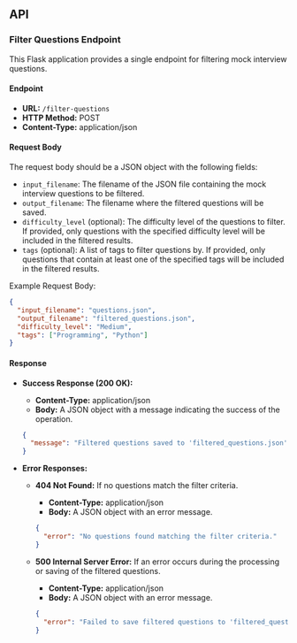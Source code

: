 ## API

### Filter Questions Endpoint

This Flask application provides a single endpoint for filtering mock interview questions.

#### Endpoint

- **URL:** `/filter-questions`
- **HTTP Method:** POST
- **Content-Type:** application/json

#### Request Body

The request body should be a JSON object with the following fields:

- `input_filename`: The filename of the JSON file containing the mock interview questions to be filtered.
- `output_filename`: The filename where the filtered questions will be saved.
- `difficulty_level` (optional): The difficulty level of the questions to filter. If provided, only questions with the specified difficulty level will be included in the filtered results.
- `tags` (optional): A list of tags to filter questions by. If provided, only questions that contain at least one of the specified tags will be included in the filtered results.

Example Request Body:
```json
{
  "input_filename": "questions.json",
  "output_filename": "filtered_questions.json",
  "difficulty_level": "Medium",
  "tags": ["Programming", "Python"]
}
```

#### Response

- **Success Response (200 OK):**
  - **Content-Type:** application/json
  - **Body:** A JSON object with a message indicating the success of the operation.
  ```json
  {
    "message": "Filtered questions saved to 'filtered_questions.json'"
  }
  ```

- **Error Responses:**
  - **404 Not Found:** If no questions match the filter criteria.
    - **Content-Type:** application/json
    - **Body:** A JSON object with an error message.
    ```json
    {
      "error": "No questions found matching the filter criteria."
    }
    ```

  - **500 Internal Server Error:** If an error occurs during the processing or saving of the filtered questions.
    - **Content-Type:** application/json
    - **Body:** A JSON object with an error message.
    ```json
    {
      "error": "Failed to save filtered questions to 'filtered_questions.json'"
    }
    ```

